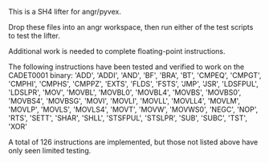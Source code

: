 This is a SH4 lifter for angr/pyvex.

Drop these files into an angr workspace, then run either of the test scripts to test the lifter.

Additional work is needed to complete floating-point instructions.

The following instructions have been tested and verified to work on the CADET0001 binary:
'ADD', 'ADDI', 'AND', 'BF', 'BRA', 'BT', 'CMPEQ', 'CMPGT', 'CMPHI', 'CMPHS', 'CMPPZ', 'EXTS', 'FLDS', 'FSTS', 'JMP', 'JSR', 'LDSFPUL', 'LDSLPR', 'MOV', 'MOVBL', 'MOVBL0', 'MOVBL4', 'MOVBS', 'MOVBS0', 'MOVBS4', 'MOVBSG', 'MOVI', 'MOVLI', 'MOVLL', 'MOVLL4', 'MOVLM', 'MOVLP', 'MOVLS', 'MOVLS4', 'MOVT', 'MOVW', 'MOVWS0', 'NEGC', 'NOP', 'RTS', 'SETT', 'SHAR', 'SHLL', 'STSFPUL', 'STSLPR', 'SUB', 'SUBC', 'TST', 'XOR'

A total of 126 instructions are implemented, but those not listed above have only seen limited testing.
